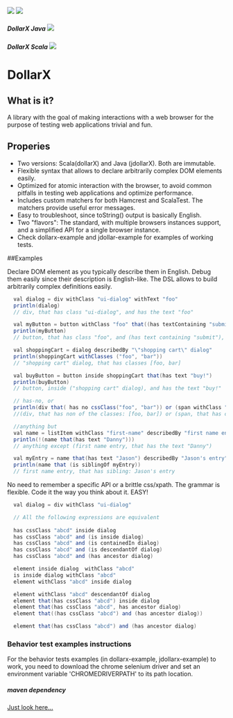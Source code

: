 [![][travis img]][travis]
[![][license img]][license]
##### DollarX Java [![][maven-java img]][maven-java]
##### DollarX Scala [![][maven-scala img]][maven-scala]
# DollarX

## What is it?
A library with the goal of making interactions with a web browser for the purpose 
of testing web applications trivial and fun.

## Properies
* Two versions: Scala(dollarX) and Java (jdollarX). Both are immutable.
* Flexible syntax that allows to declare arbitrarily complex DOM elements easily.
* Optimized for atomic interaction with the browser, to avoid common pitfalls in testing web applications and optimize performance.
* Includes custom matchers for both Hamcrest and ScalaTest. The matchers provide useful error messages.
* Easy to troubleshoot, since toString() output is basically English.
* Two "flavors": The standard, with multiple browsers instances support, and a simplified API for a single browser instance.
* Check dollarx-example and jdollar-example for examples of working tests.

##Examples

Declare DOM element as you typically describe them in English. Debug them easily since their description is English-like.
The DSL allows to build arbitrarily complex definitions easily.
```java
  val dialog = div withClass "ui-dialog" withText "foo"
  println(dialog)
  // div, that has class "ui-dialog", and has the text "foo"

  val myButton = button withClass "foo" that((has textContaining "submit")) inside dialog
  println(myButton)
  // button, that has class "foo", and (has text containing "submit"), inside (div, that has class "ui-dialog", and has the text "foo")

  val shoppingCart = dialog describedBy "\"shopping cart\" dialog"
  println(shoppingCart withClasses ("foo", "bar"))
  // "shopping cart" dialog, that has classes [foo, bar]

  val buyButton = button inside shoppingCart that(has text "buy!")
  println(buyButton)
  // button, inside ("shopping cart" dialog), and has the text "buy!"

  // has-no, or
  println(div that( has no cssClass("foo", "bar")) or (span withClass "moo"))
  //(div, that has non of the classes: [foo, bar]) or (span, that has class "moo")

  //anything but
  val name = listItem withClass "first-name" describedBy "first name entry"
  println(!(name that(has text "Danny")))
  // anything except (first name entry, that has the text "Danny")

  val myEntry = name that(has text "Jason") describedBy "Jason's entry"
  println(name that (is siblingOf myEntry))
  // first name entry, that has sibling: Jason's entry
```

No need to remember a specific API or a brittle css/xpath. The grammar is flexible. Code it the way you think about it.
EASY! 
```java
  val dialog = div withClass "ui-dialog"

  // All the following expressions are equivalent
  
  has cssClass "abcd" inside dialog
  has cssClass "abcd" and (is inside dialog)
  has cssClass "abcd" and (is containedIn dialog)
  has cssClass "abcd" and (is descendantOf dialog)
  has cssClass "abcd" and (has ancestor dialog)

  element inside dialog  withClass "abcd"
  is inside dialog withClass "abcd"
  element withClass "abcd" inside dialog

  element withClass "abcd" descendantOf dialog
  element that(has cssClass "abcd") inside dialog
  element that(has cssClass "abcd", has ancestor dialog)
  element that((has cssClass "abcd") and (has ancestor dialog))

  element that(has cssClass "abcd") and (has ancestor dialog)
```


### Behavior test examples instructions
For the behavior tests examples (in dollarx-example, jdollarx-example) to work, you need to
download the chrome selenium driver and set an environment variable 'CHROMEDRIVERPATH' to its path location.

##### maven dependency
[Just look here...](http://search.maven.org/#search%7Cga%7C1%7Cdollarx)

[travis]:https://travis-ci.org/loyada/dollarx
[travis img]:https://travis-ci.org/loyada/dollarx.svg?branch=master

[maven-scala]:http://search.maven.org/#search|gav|1|g:"com.github.loyada.dollarx"%20AND%20a:"dollarx-scala"
[maven-scala img]:https://maven-badges.herokuapp.com/maven-central/com.github.loyada.dollarx/dollarx-scala/badge.svg

[maven-java]:http://search.maven.org/#search|gav|1|g:"com.github.loyada.dollarx"%20AND%20a:"dollarx-java"
[maven-java img]:https://maven-badges.herokuapp.com/maven-central/com.github.loyada.dollarx/dollarx-java/badge.svg

[license]:LICENSE.txt
[license img]:https://img.shields.io/badge/License-Apache%202-blue.svg